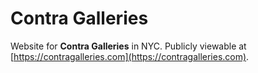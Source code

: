 # Contra Galleries

Website for **Contra Galleries** in NYC. Publicly viewable at [https://contragalleries.com](https://contragalleries.com).